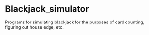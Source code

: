 # Blackjack_simulator
Programs for simulating blackjack for the purposes of card counting, figuring out house edge, etc.
